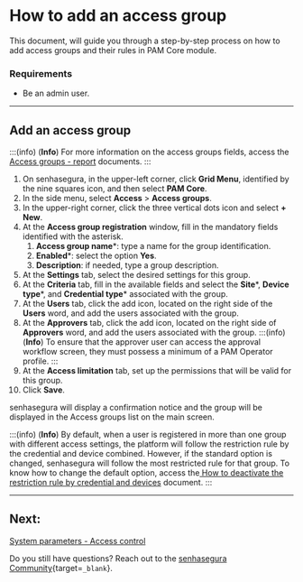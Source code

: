 # How to add an access group

This document, will guide you through a step-by-step process on how to add access groups and their rules in PAM Core module.

### Requirements

* Be an admin user.
---
## Add an access group
:::(info) (**Info**)
For more information on the access groups fields, access the [Access groups - report](/v3-32/docs/pam-session-access-groups-report) documents.
:::

1. On senhasegura, in the upper-left corner, click **Grid Menu**, identified by the nine squares icon, and then select **PAM Core**.
2. In the side menu, select **Access** >  **Access groups**.
3. In the upper-right corner, click the three vertical dots icon and select **+ New**.
4. At the **Access group registration** window, fill in the mandatory fields identified with the asterisk.
    1. **Access group name***: type a name for the group identification.
    2. **Enabled***: select the option **Yes**.
    3. **Description**: if needed, type a group description.
5. At the **Settings** tab, select the desired settings for this group.
6. At the **Criteria** tab, fill in the available fields and select the **Site***, **Device type***, and **Credential type*** associated with the group.
7. At the **Users** tab, click the add icon, located on the right side of the **Users** word, and add the users associated with the group.
8. At the **Approvers** tab, click the add icon, located on the right side of **Approvers** word, and add the users associated with the group.
    :::(info) (**Info**)
    To ensure that the approver user can access the approval workflow screen, they must possess a minimum of a PAM Operator profile.
    :::
9. At the **Access limitation** tab, set up the permissions that will be valid for this group.
10. Click **Save**.

senhasegura will display a confirmation notice and the group will be displayed in the Access groups list on the main screen.

:::(info) (**Info**)
By default, when a user is registered in more than one group with different access settings, the platform will follow the restriction rule by the credential and device combined. However, if the standard option is changed, senhasegura will follow the most restricted rule for that group. To know how to change the default option, access the[ How to deactivate the restriction rule by credential and devices](/v3-32/docs/pam-session-how-to-deactivate-the-restriction-rule-by-credential-and-devices) document.
:::

---
## Next:
[System parameters - Access control](/v3-32/docs/pam-session-system-parameters-access-control)


Do you still have questions? Reach out to the [senhasegura Community](https://community.senhasegura.io/){target=`_blank`}.